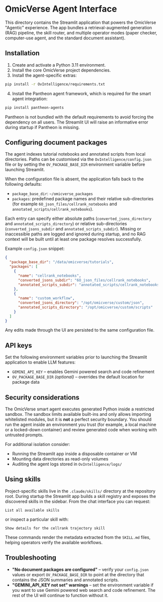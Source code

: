 # OmicVerse Agent Interface

This directory contains the Streamlit application that powers the OmicVerse "Agentic" experience. The
app bundles a retrieval-augmented generation (RAG) pipeline, the skill router, and multiple operator
modes (paper checker, computer-use agent, and the standard document assistant).

## Installation

1. Create and activate a Python 3.11 environment.
2. Install the core OmicVerse project dependencies.
3. Install the agent-specific extras:

```bash
pip install -r OvIntelligence/requirements.txt
```

4. Install the Pantheon agent framework, which is required for the smart agent integration:

```bash
pip install pantheon-agents
```

Pantheon is not bundled with the default requirements to avoid forcing the dependency on all users.
The Streamlit UI will raise an informative error during startup if Pantheon is missing.

## Configuring document packages

The agent indexes tutorial notebooks and annotated scripts from local directories. Paths can be
customised via the `OvIntelligence/config.json` file or by setting the `OV_PACKAGE_BASE_DIR`
environment variable before launching Streamlit.

When the configuration file is absent, the application falls back to the following defaults:

- `package_base_dir`: `~/omicverse_packages`
- `packages`: predefined package names and their relative sub-directories (for example
  `6O_json_files/cellrank_notebooks` and `annotated_scripts/cellrank_notebooks`).

Each entry can specify either absolute paths (`converted_jsons_directory` and
`annotated_scripts_directory`) or relative sub-directories (`converted_jsons_subdir` and
`annotated_scripts_subdir`). Missing or inaccessible paths are logged and ignored during startup, and
no RAG context will be built until at least one package resolves successfully.

Example `config.json` snippet:

```json
{
  "package_base_dir": "/data/omicverse/tutorials",
  "packages": [
    {
      "name": "cellrank_notebooks",
      "converted_jsons_subdir": "6O_json_files/cellrank_notebooks",
      "annotated_scripts_subdir": "annotated_scripts/cellrank_notebooks"
    },
    {
      "name": "custom_workflow",
      "converted_jsons_directory": "/opt/omicverse/custom/json",
      "annotated_scripts_directory": "/opt/omicverse/custom/scripts"
    }
  ]
}
```

Any edits made through the UI are persisted to the same configuration file.

## API keys

Set the following environment variables prior to launching the Streamlit application to enable LLM
features:

- `GEMINI_API_KEY` – enables Gemini powered search and code refinement
- `OV_PACKAGE_BASE_DIR` *(optional)* – overrides the default location for package data

## Security considerations

The OmicVerse smart agent executes generated Python inside a restricted sandbox. The sandbox limits
available built-ins and only allows importing whitelisted modules, but it is **not** a perfect
security boundary. You should run the agent inside an environment you trust (for example, a local
machine or a locked-down container) and review generated code when working with untrusted prompts.

For additional isolation consider:

- Running the Streamlit app inside a disposable container or VM
- Mounting data directories as read-only volumes
- Auditing the agent logs stored in `OvIntelligence/logs/`

## Using skills

Project-specific skills live in the `.claude/skills/` directory at the repository root. During
startup the Streamlit app builds a skill registry and exposes the discovered skills in the sidebar.
From the chat interface you can request:

```
List all available skills
```

or inspect a particular skill with:

```
Show details for the cellrank trajectory skill
```

These commands render the metadata extracted from the `SKILL.md` files, helping operators verify the
available workflows.

## Troubleshooting

- **"No document packages are configured"** – verify your `config.json` values or export
  `OV_PACKAGE_BASE_DIR` to point at the directory that contains the JSON summaries and annotated
  scripts.
- **"GEMINI_API_KEY not set" warnings** – set the environment variable if you want to use Gemini
  powered web search and code refinement. The rest of the UI will continue to function without it.
